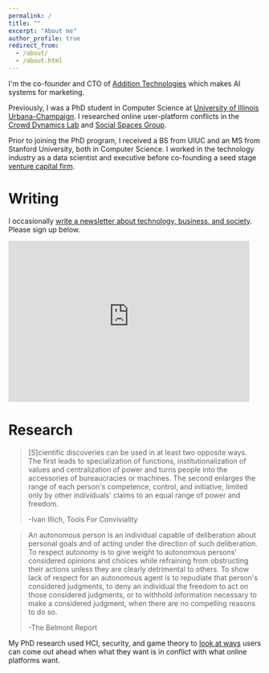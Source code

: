 ```yaml
---
permalink: /
title: ""
excerpt: "About me"
author_profile: true
redirect_from: 
  - /about/
  - /about.html
---
```



I'm the co-founder and CTO of [Addition Technologies](https://addition.ml) which makes AI systems for marketing.

Previously, I was a PhD student in Computer Science at [University of Illinois Urbana-Champaign](https://cs.illinois.edu). I researched online user-platform conflicts in the [Crowd Dynamics Lab](https://crowddynamicslab.github.io) and [Social Spaces Group](http://social.cs.uiuc.edu).

Prior to joining the PhD program, I received a BS from UIUC and an MS from Stanford University, both in Computer Science. I worked in the technology industry as a data scientist and executive before co-founding a seed stage [venture capital firm](https://www.refactor.com). 

Writing
======
I occasionally [write a newsletter about technology, business, and society](https://rickbarber.substack.com). Please sign up below.
<iframe width="480" height="320" src="https://rickbarber.substack.com/embed" frameborder="0" scrolling="no"></iframe>


Research
======
>[S]cientific discoveries can be used in at least two opposite ways. The first leads to specialization of functions, institutionalization of values and centralization of power and turns people into the accessories of bureaucracies or machines. The second enlarges the range of each person's competence, control, and initiative, limited only by other individuals' claims to an equal range of power and freedom. 
>
>-Ivan Illich, Tools For Conviviality

>An autonomous person is an individual capable of deliberation about personal goals and of acting under the direction of such deliberation. To respect autonomy is to give weight to autonomous persons' considered opinions and choices while refraining from obstructing their actions unless they are clearly detrimental to others. To show lack of respect for an autonomous agent is to repudiate that person's considered judgments, to deny an individual the freedom to act on those considered judgments, or to withhold information necessary to make a considered judgment, when there are no compelling reasons to do so.
>
>-The Belmont Report

My PhD research used HCI, security, and game theory to [look at ways](https://rickbarber.substack.com/p/adversarial-interaction) users can come out ahead when what they want is in conflict with what online platforms want.

